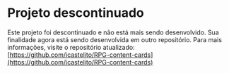 # Projeto descontinuado

Este projeto foi descontinuado e não está mais sendo desenvolvido. Sua finalidade agora está sendo desenvolvida em outro repositório.
Para mais informações, visite o repositório atualizado: [https://github.com/icastelito/RPG-content-cards](https://github.com/icastelito/RPG-content-cards)

